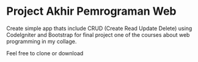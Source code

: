 # Project Akhir Pemrograman Web
Create simple app thats include CRUD (Create Read Update Delete) using CodeIgniter and Bootstrap for final project one of the courses about web programming in my collage.

Feel free to clone or download
